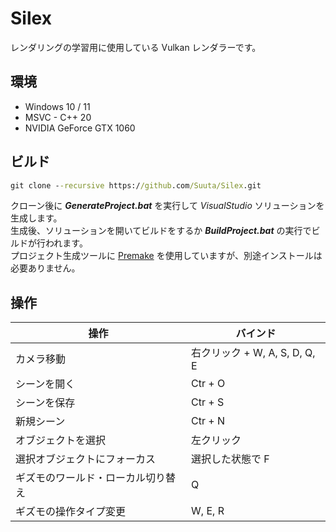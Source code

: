 # Silex

レンダリングの学習用に使用している Vulkan レンダラーです。<br>



## 環境

* Windows 10 / 11
* MSVC - C++ 20
* NVIDIA GeForce GTX 1060



## ビルド

```bat
git clone --recursive https://github.com/Suuta/Silex.git
```

クローン後に ***GenerateProject.bat*** を実行して *VisualStudio* ソリューションを生成します。<br>
生成後、ソリューションを開いてビルドをするか ***BuildProject.bat*** の実行でビルドが行われます。<br>
プロジェクト生成ツールに [Premake](https://premake.github.io/) を使用していますが、別途インストールは必要ありません。<br>



## 操作

| 操作                               | バインド                      |
| ---------------------------------- | ----------------------------- |
| カメラ移動                         | 右クリック + W, A, S, D, Q, E |
| シーンを開く                       | Ctr + O                       |
| シーンを保存                       | Ctr + S                       |
| 新規シーン                         | Ctr + N                       |
| オブジェクトを選択                 | 左クリック                    |
| 選択オブジェクトにフォーカス       | 選択した状態で F              |
| ギズモのワールド・ローカル切り替え | Q                             |
| ギズモの操作タイプ変更             | W, E, R                       |



